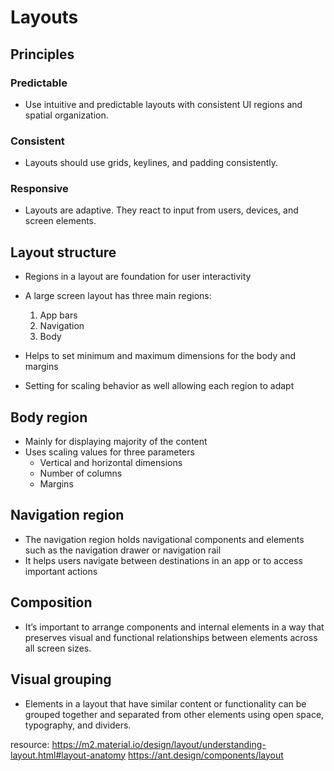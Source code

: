 # Layouts

## Principles
### Predictable
- Use intuitive and predictable layouts with consistent UI regions and spatial organization.
### Consistent
- Layouts should use grids, keylines, and padding consistently.
### Responsive
- Layouts are adaptive. They react to input from users, devices, and screen elements.

## Layout structure
- Regions in a layout are foundation for user interactivity
- A large screen layout has three main regions:
  1. App bars
  2. Navigation
  3. Body

- Helps to set minimum and maximum dimensions for the body and margins
- Setting for scaling behavior as well allowing each region to adapt

## Body region
- Mainly for displaying majority of the content
- Uses scaling values for three parameters
   - Vertical and horizontal dimensions
   - Number of columns
   - Margins

## Navigation region
- The navigation region holds navigational components and elements such as the navigation drawer or navigation rail
- It helps users navigate between destinations in an app or to access important actions

## Composition
- It’s important to arrange components and internal elements in a way that preserves visual and functional relationships between elements across all screen sizes.

## Visual grouping
- Elements in a layout that have similar content or functionality can be grouped together and separated from other elements using open space, typography, and dividers.


resource:
https://m2.material.io/design/layout/understanding-layout.html#layout-anatomy
https://ant.design/components/layout
